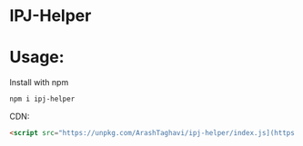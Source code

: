 # IPJ-Helper

# Usage:

Install with npm
```bash
npm i ipj-helper
```
CDN:
```html
<script src="https://unpkg.com/ArashTaghavi/ipj-helper/index.js](https://unpkg.com/ipj-helper@1.0.0/index.js"></script>
```
